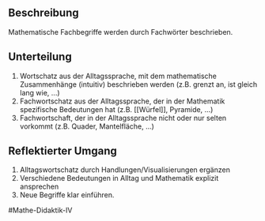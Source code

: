 ## Beschreibung
Mathematische Fachbegriffe werden durch Fachwörter beschrieben.


## Unterteilung
1. Wortschatz aus der Alltagssprache, mit dem mathematische Zusammenhänge (intuitiv) beschrieben werden
(z.B. grenzt an, ist gleich lang wie, ...)
2. Fachwortschatz aus der Alltagssprache, der in der Mathematik spezifische Bedeutungen hat
(z.B. [[Würfel]], Pyramide, ...)
3. Fachwortschaft, der in der Alltagssprache nicht oder nur selten vorkommt
(z.B. Quader, Mantelfläche, ...)

## Reflektierter Umgang
1. Alltagswortschatz durch Handlungen/Visualisierungen ergänzen
2. Verschiedene Bedeutungen in Alltag und Mathematik explizit ansprechen
3. Neue Begriffe klar einführen.

#Mathe-Didaktik-IV 